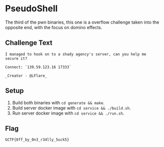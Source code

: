 # PseudoShell
The third of the pwn binaries, this one is a overflow challenge taken into the opposite end, with the focus on domino effects.

## Challenge Text
```
I managed to hook on to a shady agency's server, can you help me secure it?

Connect: `139.59.123.16 17333`

_Creator - @LFlare_
```

## Setup
1. Build both binaries with `cd generate && make`.
2. Build server docker image with `cd service && ./build.sh`.
3. Run server docker image with `cd service && ./run.sh`.

## Flag
`GCTF{0ff_by_0n3_r34lly_5uck5}`
